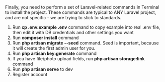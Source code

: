 Finally, you need to perform a set of Laravel-related commands in Terminal to install the project. These commands are typical to ANY Laravel project, and are not specific - we are trying to stick to standards.

1. Run **cp .env.example .env** command to copy example into real .env file, then edit it with DB credentials and other settings you want
2. Run **composer install** command
3. Run **php artisan migrate --seed** command. Seed is important, because it will create the first admin user for you.
4. Run **php artisan key:generate** command
5. If you have file/photo upload fields, run **php artisan storage:link** command
6. Run **php artisan serve** to dev
7. Register account

